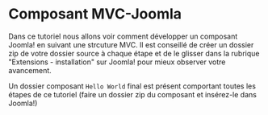 # Composant MVC-Joomla

Dans ce tutoriel nous allons voir comment développer un composant Joomla! en suivant une strcuture MVC. Il est conseillé de créer un dossier zip de votre dossier source à chaque étape et de le glisser dans la rubrique "Extensions - installation" sur Joomla! pour mieux observer votre avancement.

Un dossier composant `Hello World` final est présent comportant toutes les étapes de ce tutoriel (faire un dossier zip du composant et insérez-le dans Joomla!)
